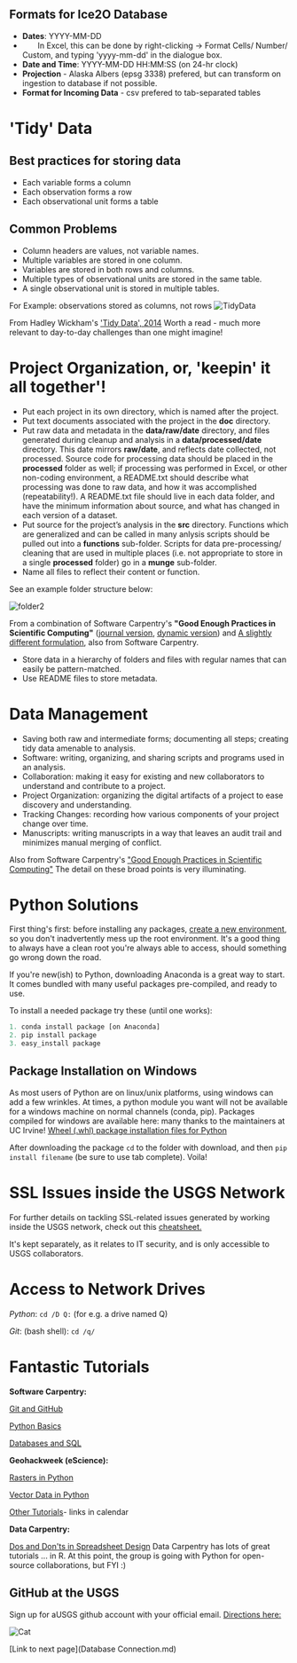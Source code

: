 ## Formats for Ice2O Database
- **Dates**: YYYY-MM-DD
-  &nbsp;&nbsp;&nbsp;&nbsp;&nbsp;&nbsp; In Excel, this can be done by right-clicking -> Format Cells/ Number/ Custom, and typing 'yyyy-mm-dd' in the dialogue box.
- **Date and Time**: YYYY-MM-DD HH:MM:SS (on 24-hr clock)
- **Projection** - Alaska Albers (epsg 3338) prefered, but can transform on ingestion to database if not possible.
- **Format for Incoming Data** - csv prefered to tab-separated tables

# 'Tidy' Data

## Best practices for storing data
- Each variable forms a column
- Each observation forms a row
- Each observational unit forms a table

## Common Problems
- Column headers are values, not variable names. 
- Multiple variables are stored in one column. 
- Variables are stored in both rows and columns. 
- Multiple types of observational units are stored in the same table. 
- A single observational unit is stored in multiple tables.

For Example: observations stored as columns, not rows
![TidyData](/Ice2ODocs/images/NotTidy.png)

From Hadley Wickham's ['Tidy Data', 2014](https://www.jstatsoft.org/article/view/v059i10) Worth a read - much more relevant to day-to-day challenges than one might imagine!


# Project Organization, or, 'keepin' it all together'!
- Put each project in its own directory, which is named after the project.
- Put text documents associated with the project in the **doc** directory.
- Put raw data and metadata in the **data/raw/date** directory, and files generated during cleanup and analysis in a **data/processed/date** directory. This date mirrors **raw/date**, and reflects date collected, not processed. Source code for processing data should be placed in the **processed** folder as well; if processing was performed in Excel, or other non-coding environment, a README.txt should describe what processing was done to raw data, and how it was accomplished (repeatability!). A README.txt file should live in each data folder, and have the minimum information about source, and what has changed in each version of a dataset. 
- Put source for the project’s analysis in the **src** directory. Functions which are generalized and can be called in many anlysis scripts should be pulled out into a **functions** sub-folder. Scripts for data pre-processing/ cleaning that are used in multiple places (i.e. not appropriate to store in a single **processed** folder) go in a **munge** sub-folder.
- Name all files to reflect their content or function.

See an example folder structure below:

![folder2](/Ice2ODocs/images/FolderStructure.PNG)

From a combination of Software Carpentry's **"Good Enough Practices in Scientific Computing"** ([journal version](https://arxiv.org/abs/1609.00037), [dynamic version](https://swcarpentry.github.io/good-enough-practices-in-scientific-computing/)) and [A slightly different formulation](http://v4.software-carpentry.org/data/mgmt.html), also from Software Carpentry.

- Store data in a hierarchy of folders and files with regular names that can easily be pattern-matched.
- Use README files to store metadata.

# Data Management 
- Saving both raw and intermediate forms; documenting all steps; creating tidy data amenable to analysis.
- Software: writing, organizing, and sharing scripts and programs used in an analysis.
- Collaboration: making it easy for existing and new collaborators to understand and contribute to a project.
- Project Organization: organizing the digital artifacts of a project to ease discovery and understanding.
- Tracking Changes: recording how various components of your project change over time.
- Manuscripts: writing manuscripts in a way that leaves an audit trail and minimizes manual merging of conflict.

Also from Software Carpentry's ["Good Enough Practices in Scientific Computing"](https://arxiv.org/abs/1609.00037)
The detail on these broad points is very illuminating.

# Python Solutions
First thing's first: before installing any packages, [create a new environment](http://conda.pydata.org/docs/using/envs.html), so you don't inadvertently mess up the root environment. It's a good thing to always have a clean root you're always able to access, should something go wrong down the road.

If you're new(ish) to Python, downloading Anaconda is a great way to start. It comes bundled with many useful packages pre-compiled, and ready to use. 

To install a needed package try these (until one works):

```python
1. conda install package [on Anaconda]
2. pip install package
3. easy_install package
```

## Package Installation on Windows
As most users of Python are on linux/unix platforms, using windows can add a few wrinkles. At times, a python module you want will not be available for a windows machine on normal channels (conda, pip). Packages compiled for windows are available here: many thanks to the maintainers at UC Irvine!
[Wheel (.whl) package installation files for Python](http://www.lfd.uci.edu/~gohlke/pythonlibs/)

After downloading the package `cd` to the folder with download, and then `pip install filename` (be sure to use tab complete). Voila!

# SSL Issues inside the USGS Network
For further details on tackling SSL-related issues generated by working inside the USGS network, check out this 
[cheatsheet.](https://docs.google.com/a/doi.gov/document/d/18M6IHL_dfdypAHX8gUTr6LCsNRQA82rMdYfrEeBk6tg/edit?usp=sharing)

It's kept separately, as it relates to IT security, and is only accessible to USGS collaborators.

# Access to Network Drives
_Python_: `cd /D Q:` (for e.g. a drive named Q)

_Git_: (bash shell): `cd /q/`

# Fantastic Tutorials
 **Software Carpentry:**
 
 [Git and GitHub](http://swcarpentry.github.io/git-novice/)
 
 [Python Basics](http://swcarpentry.github.io/python-novice-inflammation/)
 
 [Databases and SQL](http://swcarpentry.github.io/sql-novice-survey/)
 
**Geohackweek (eScience):**

 [Rasters in Python](https://geohackweek.github.io/raster/)
 
 [Vector Data in Python](https://geohackweek.github.io/vector/)
 
 [Other Tutorials](https://geohackweek.github.io/)- links in calendar
 
 **Data Carpentry:**
 
 [Dos and Don'ts in Spreadsheet Design](http://www.datacarpentry.org/spreadsheet-ecology-lesson/)
 Data Carpentry has lots of great tutorials ... in R. At this point, the group is going with Python for open-source collaborations, but FYI :)
 
## GitHub at the USGS
 Sign up for aUSGS github account with your official email. [Directions here:](http://butst.usgs.gov/open-source/)
 
![Cat](/Ice2ODocs/images/cat.jpg)
 
 [Link to next page](Database Connection.md)
